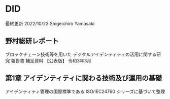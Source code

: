 # DID
最終更新 2022/10/23 Shigeichiro Yamasaki

## 野村総研レポート

ブロックチェーン技術等を用いた
デジタルアイデンティティの活用に関する研究
         報告書     補足資料        【公表版】    令和3年3月

## 第1章 アイデンティティに関わる技術及び運用の基礎

アイデンティティ管理の国際標準である ISO/IEC24760 シリーズに基づいて整理


